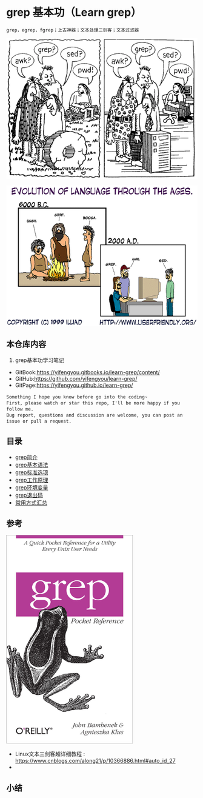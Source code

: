 # grep 基本功（Learn grep）

```
grep，egrep，fgrep；上古神器；文本处理三剑客；文本过滤器
```

![20190921_132218_63](image/20190921_132218_63.png)

![20190921_133000_20](image/20190921_133000_20.png)

## 本仓库内容

1. grep基本功学习笔记

* GitBook:<https://yifengyou.gitbooks.io/learn-grep/content/>
* GitHub:<https://github.com/yifengyou/learn-grep/>
* GitPage:<https://yifengyou.github.io/learn-grep/>

```
Something I hope you know before go into the coding~
First, please watch or star this repo, I'll be more happy if you follow me.
Bug report, questions and discussion are welcome, you can post an issue or pull a request.
```

## 目录

* [grep简介](docs/grep简介.md)
* [grep基本语法](docs/grep基本语法.md)
* [grep标准选项](docs/grep标准选项.md)
* [grep工作原理](docs/grep工作原理.md)
* [grep环境变量](docs/grep环境变量.md)
* [grep退出码](docs/grep退出码.md)
* [常用方式汇总](docs/常用方式汇总.md)


## 参考

![20190921_132618_31](image/20190921_132618_31.png)

* Linux文本三剑客超详细教程 : <https://www.cnblogs.com/along21/p/10366886.html#auto_id_27>
*
## 小结
